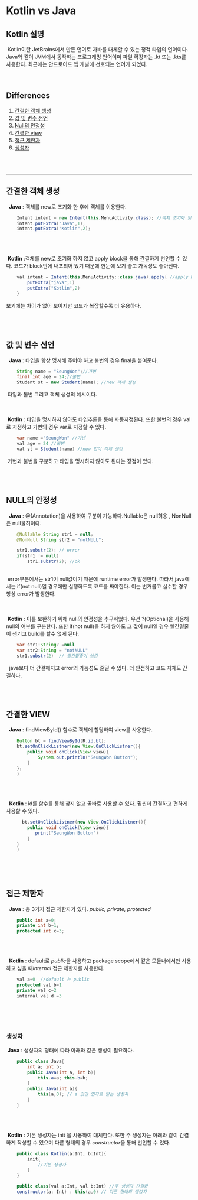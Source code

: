 # Kotlin vs Java
## Kotlin 설명
&nbsp;Kotlin이란 JetBrains에서 만든 언어로 자바를 대체할 수 있는 정적 타입의 언어이다. Java와 같이 JVM에서 동작하는 프로그래밍 언어이며 파일 확장자는 .kt 또는 .kts를 사용한다.
최근에는 안드로이드 앱 개발에 선호되는 언어가 되었다.  
</br></br>

## Differences
1. [간결한 객체 생성](#간결한-객체-생성)
2. [값 및 변수 선언](#값-및-변수-선언)
3. [Null의 안정성](#null의-안정성)
4. [간결한 view](#간결한-view)
5. [접근 제한자](#접근-제한자)
6. [생성자](#생성자)
</br>
</br>

--------------------------------------------------------------

## 간결한 객체 생성

&nbsp; **Java** : 객체를 new로 초기화 한 후에 객체를 이용한다.

```java
    Intent intent = new Intent(this,MenuActivity.class); //객체 초기화 및 생성
    intent.putExtra("Java",1);
    intent.putExtra("Kotlin",2);
```
</br></br>

&nbsp;**Kotlin** :객체를 new로 초기화 하지 않고 apply block을 통해 간결하게 선언할 수 있다. 코드가 block안에 내포되어 있기 때문에 한눈에 보기 좋고 가독성도 좋아진다.
```java
    val intent = Intent(this,MenuActivity::class.java).apply{ //apply block
        putExtra("java",1)
        putExtra("Kotlin",2)
    }
```
보기에는 차이가 없어 보이지만 코드가 복잡할수록 더 유용하다.  
</br></br></br>



## 값 및 변수 선언
&nbsp; **Java** :  타입을 항상 명시해 주어야 하고 불변의 경우 final을 붙여준다.
```java
    String name = "SeungWon";//가변
    final int age = 24;//불변
    Student st = new Student(name); //new 객체 생성
```
&nbsp;타입과 불변 그리고 객체 생성의 예시이다.  
</br></br>

&nbsp;**Kotlin** : 타입을 명시하지 않아도 타입추론을 통해 자동지정된다. 또한 불변의 경우 val로 지정하고 가변의 경우 var로 지정할 수 있다.
```java
    var name ="SeungWon" //가변
    val age = 24 //불변
    val st = Student(name) //new 없이 객체 생성
```

&nbsp;가변과 불변을 구분하고 타입을 명시하지 않아도 된다는 장점이 있다.  
</br></br></br>



## NULL의 안정성
&nbsp; **Java** :  @(Annotation)을 사용하여 구분이 가능하다.Nullable은 null허용 , NonNull은 null불허이다.
```java
    @Nullable String str1 = null;
    @NonNull String str2 = "notNULL";

    str1.substr(2); // error
    if(str1 != null)
        str1.substr(2); //ok
    
```
&nbsp;error부분에서는 str1이 null값이기 때문에 runtime error가 발생한다. 따라서 java에서는  if(not null)일 경우에만 실행하도록 코드를 짜야한다. 이는 번거롭고 실수할 경우 항상 error가 발생한다.  
</br></br>

&nbsp;**Kotlin** : 이를 보완하기 위해 null의 안정성을 추구하였다. 우선 ?(Optional)을 사용해 null의 여부를 구분한다. 또한 if(not null)을 하지 않아도 그 값이 null일 경우 빨간밑줄이 생기고 build를 할수 없게 된다.
```java
    var str1:String? =null
    var str2:String = "notNULL"
    str1.substr(2)  // 빨간밑줄이 생김
```
&nbsp; java보다 더 간결해지고 error의 가능성도 줄일 수 있다. 더 안전하고 코드 자체도 간결하다.  
</br></br></br>

## 간결한 VIEW
&nbsp; **Java** : findViewById() 함수로 객체에 할당하여 view를 사용한다. 
```java
    Button bt = findViewById(R.id.bt);
    bt.setOnClickListner(new View.OnClickListner(){
        public void onClick(View view){
            System.out.println("SeungWon Button");
        }
    };
    )
```
</br></br>

&nbsp; **Kotlin** : id를 함수를 통해 찾지 않고 곧바로 사용할 수 있다. 훨씬더 간결하고 편하게 사용할 수 있다.
```java
      bt.setOnClickListner(new View.OnClickListner(){
        public void onClick(View view){
           print("SeungWon Button")
        }
    }
    )
```
</br></br></br>


## 접근 제한자
&nbsp; **Java** : 총 3가지 접근 제한자가 있다. *public, private, protected*
```java
    public int a=0;
    private int b=1;
    protected int c=3;
```
</br></br>

&nbsp; **Kotlin** : default로 *public*을 사용하고 package scope에서 같은 모듈내에서만 사용하고 싶을 때*internal* 접근 제한자를 사용한다.
```java
    val a=0  //default 는 public
    protected val b=1
    private val c=2
    internal val d =3
```
</br></br></br>

### 생성자
&nbsp;**Java** : 생성자의 형태에 따라 아래와 같은 생성이 필요하다.
``` java
    public class Java{
        int a; int b;
        public Java(int a, int b){
            this.a=a; this.b=b;
        }
        public Java(int a){
            this(a,0); // a 값만 인자로 받는 생성자
        }
    }

```
</br></br>

&nbsp;**Kotlin** : 기본 생성자는 init 을 사용하여 대체한다. 또한 주 생성자는 아래와 같이 간결하게 작성할 수 있으며 다른 형태의 경우 *constructor*을 통해 선언할 수 있다.
```java
    public class Kotlin(a:Int, b:Int){
        init{
            //기본 생성자          
        }
    }
```
```java
    public class(val a:Int, val b:Int) //주 생성자 간결화
    constructor(a: Int) : this(a,0) // 다른 형태의 생성자
```

